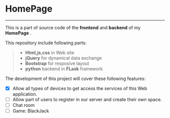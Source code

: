 # HomePage


------

This is a part of source code of the **frontend** and **backend** of my **HomePage** .

This repository include following parts:
> * **Html,js,css** in Web site
> * **jQuery** for dynamical data exchange
> * **Bootstrap** for resposive layout
> * **python** backend in **FLask** framework

The development of this project will cover these following features:

- [x] Allow all types of devices to get access the services of this Web application.
- [ ] Allow part of users to register in our server and create their own space.
- [ ] Chat room
- [ ] Game: BlackJack